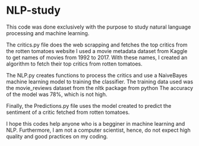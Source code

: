 # NLP-study
This code was done exclusively with the purpose to study natural language processing and machine learning.

The critics.py file does the web scrapping and fetches the top critics from the rotten tomatoes website
I used a movie metadata dataset from Kaggle to get names of movies from 1992 to 2017. With these names, I created an algorithm to fetch their top critics from rotten tomatoes.

The NLP.py creates functions to process the critics and use a NaiveBayes machine learning model to training the classifier.
The training data used was the movie_reviews dataset from the nltk package from python
The accuracy of the model was 78%, which is not high.

Finally, the Predictions.py file uses the model created to predict the sentiment of a critic fetched from rotten tomatoes.

I hope this codes help anyone who is a begginer in machine learning and NLP. Furthermore, I am not a computer scientist, hence, do not expect high quality and good practices on my coding.
